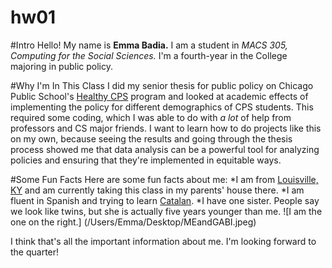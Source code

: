 # hw01

#Intro
Hello! My name is **Emma Badia.** I am a student in *MACS 305, Computing for the Social Sciences.* I'm a fourth-year in the College majoring in public policy. 

#Why I'm In This Class
I did my senior thesis for public policy on Chicago Public School's [Healthy CPS](https://cps.edu/Programs/HealthyCPS/Pages/HealthyCPS.aspx) program and looked at academic effects of implementing the policy for different demographics of CPS students. This required some coding, which I was able to do with *a lot* of help from professors and CS major friends. I want to learn how to do projects like this on my own, because seeing the results and going through the thesis process showed me that data analysis can be a powerful tool for analyzing policies and ensuring that they're implemented in equitable ways. 

#Some Fun Facts
Here are some fun facts about me:
*I am from [Louisville, KY](https://en.wikipedia.org/wiki/Louisville,_Kentucky) and am currently taking this class in my parents' house there. 
*I am fluent in Spanish and trying to learn [Catalan](https://en.wikipedia.org/wiki/Catalan_language). 
*I have one sister. People say we look like twins, but she is actually five years younger than me. ![I am the one on the right.] (/Users/Emma/Desktop/MEandGABI.jpeg)

I think that's all the important information about me. I'm looking forward to the quarter! 
